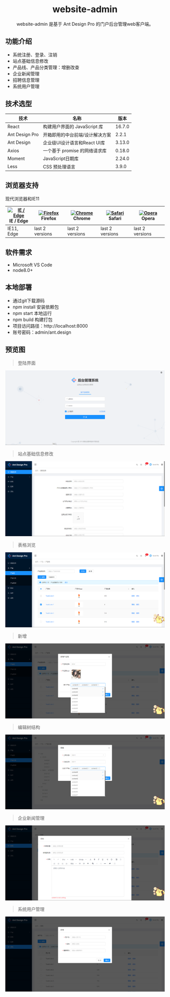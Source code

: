 <h1 align="center">website-admin</h1>
<div align="center">
  website-admin 是基于 Ant Design Pro 的门户后台管理web客户端。
</div>

## 功能介绍
- 系统注册、登录、注销
- 站点基础信息修改
- 产品线、产品分类管理：增删改查
- 企业新闻管理
- 招聘信息管理
- 系统用户管理

## 技术选型
技术 | 名称 | 版本
----|------|----
React | 构建用户界面的 JavaScript 库 | 16.7.0
Ant Design Pro | 开箱即用的中台前端/设计解决方案 | 2.2.1
Ant Design | 企业级UI设计语言和React UI库 | 3.13.0
Axios | 一个基于 promise 的网络请求库 | 0.18.0
Moment | JavaScript日期库 | 2.24.0
Less | CSS 预处理语言 | 3.9.0

## 浏览器支持
现代浏览器和IE11

| [<img src="https://raw.githubusercontent.com/alrra/browser-logos/master/src/edge/edge_48x48.png" alt="IE / Edge" width="24px" height="24px" />](http://godban.github.io/browsers-support-badges/)</br>IE / Edge | [<img src="https://raw.githubusercontent.com/alrra/browser-logos/master/src/firefox/firefox_48x48.png" alt="Firefox" width="24px" height="24px" />](http://godban.github.io/browsers-support-badges/)</br>Firefox | [<img src="https://raw.githubusercontent.com/alrra/browser-logos/master/src/chrome/chrome_48x48.png" alt="Chrome" width="24px" height="24px" />](http://godban.github.io/browsers-support-badges/)</br>Chrome | [<img src="https://raw.githubusercontent.com/alrra/browser-logos/master/src/safari/safari_48x48.png" alt="Safari" width="24px" height="24px" />](http://godban.github.io/browsers-support-badges/)</br>Safari | [<img src="https://raw.githubusercontent.com/alrra/browser-logos/master/src/opera/opera_48x48.png" alt="Opera" width="24px" height="24px" />](http://godban.github.io/browsers-support-badges/)</br>Opera |
| --------- | --------- | --------- | --------- | --------- |
| IE11, Edge| last 2 versions| last 2 versions| last 2 versions| last 2 versions

## 软件需求

- Microsoft VS Code
- node8.0+

## 本地部署

- 通过git下载源码
- npm install 安装依赖包
- npm start 本地运行
- npm build 构建打包
- 项目访问路径：http://localhost:8000
- 账号密码：admin/ant.design

## 预览图

> 登陆界面

![](docs/preview/login.png)


> 站点基础信息修改

![](docs/preview/info.png)


> 表格浏览

![](docs/preview/projectLines.png)


> 新增

![](docs/preview/addProjectLine.png)


> 编辑树结构

![](docs/preview/projectSeries.png)


> 企业新闻管理

![](docs/preview/news.png)


> 系统用户管理

![](docs/preview/user.png)
